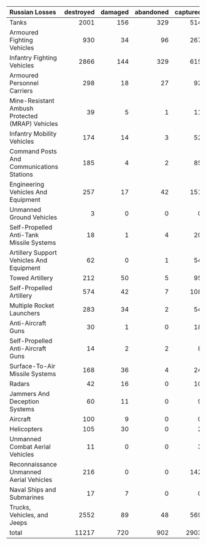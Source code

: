 | Russian Losses                                   |   destroyed |   damaged |   abandoned |   captured |   total |
|:-------------------------------------------------|------------:|----------:|------------:|-----------:|--------:|
| Tanks                                            |        2001 |       156 |         329 |        514 |    3000 |
| Armoured Fighting Vehicles                       |         930 |        34 |          96 |        267 |    1327 |
| Infantry Fighting Vehicles                       |        2866 |       144 |         329 |        615 |    3954 |
| Armoured Personnel Carriers                      |         298 |        18 |          27 |         92 |     435 |
| Mine-Resistant Ambush Protected  (MRAP) Vehicles |          39 |         5 |           1 |         11 |      56 |
| Infantry Mobility Vehicles                       |         174 |        14 |           3 |         52 |     243 |
| Command Posts And Communications Stations        |         185 |         4 |           2 |         85 |     276 |
| Engineering Vehicles And Equipment               |         257 |        17 |          42 |        151 |     467 |
| Unmanned Ground Vehicles                         |           3 |         0 |           0 |          0 |       3 |
| Self-Propelled Anti-Tank Missile Systems         |          18 |         1 |           4 |         20 |      43 |
| Artillery Support Vehicles And Equipment         |          62 |         0 |           1 |         54 |     117 |
| Towed Artillery                                  |         212 |        50 |           5 |         95 |     362 |
| Self-Propelled Artillery                         |         574 |        42 |           7 |        108 |     731 |
| Multiple Rocket Launchers                        |         283 |        34 |           2 |         54 |     373 |
| Anti-Aircraft Guns                               |          30 |         1 |           0 |         18 |      49 |
| Self-Propelled Anti-Aircraft Guns                |          14 |         2 |           2 |          8 |      26 |
| Surface-To-Air Missile Systems                   |         168 |        36 |           4 |         24 |     232 |
| Radars                                           |          42 |        16 |           0 |         10 |      68 |
| Jammers And Deception Systems                    |          60 |        11 |           0 |          9 |      80 |
| Aircraft                                         |         100 |         9 |           0 |          0 |     109 |
| Helicopters                                      |         105 |        30 |           0 |          2 |     137 |
| Unmanned Combat Aerial Vehicles                  |          11 |         0 |           0 |          3 |      14 |
| Reconnaissance Unmanned Aerial Vehicles          |         216 |         0 |           0 |        142 |     358 |
| Naval Ships and Submarines                       |          17 |         7 |           0 |          0 |      24 |
| Trucks, Vehicles, and Jeeps                      |        2552 |        89 |          48 |        569 |    3258 |
| total                                            |       11217 |       720 |         902 |       2903 |   15742 |